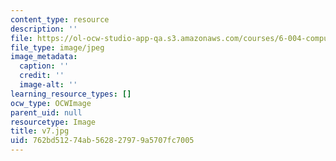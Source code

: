 ```yaml
---
content_type: resource
description: ''
file: https://ol-ocw-studio-app-qa.s3.amazonaws.com/courses/6-004-computation-structures-spring-2017/762bd51274ab562827979a5707fc7005_v7.jpg
file_type: image/jpeg
image_metadata:
  caption: ''
  credit: ''
  image-alt: ''
learning_resource_types: []
ocw_type: OCWImage
parent_uid: null
resourcetype: Image
title: v7.jpg
uid: 762bd512-74ab-5628-2797-9a5707fc7005
---
```

